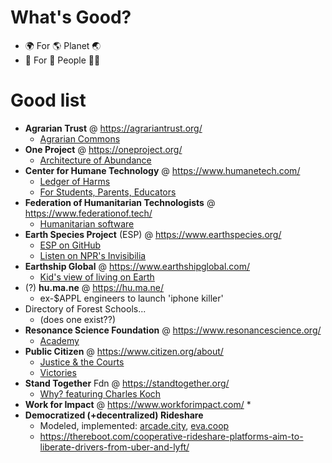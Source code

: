 # What's Good?
* 🌍  For 🌎  Planet 🌏
* 👥  For 👫  People 👶🏼

# Good list
* **Agrarian Trust** @ https://agrariantrust.org/
  * [Agrarian Commons](https://agrariantrust.org/agrarian-commons/)
* **One Project** @ https://oneproject.org/
  * [Architecture of Abundance](https://oneproject.org/architecture-of-abundance/)
* **Center for Humane Technology** @ https://www.humanetech.com/
  * [Ledger of Harms](https://ledger.humanetech.com/)
  * [For Students, Parents, Educators](https://www.humanetech.com/families-educators)
* **Federation of Humanitarian Technologists** @ https://www.federationof.tech/
  * [Humanitarian software](https://www.federationof.tech/humanitarian-software)
* **Earth Species Project** (ESP) @ https://www.earthspecies.org/
  * [ESP on GitHub](https://github.com/earthspecies)
  * [Listen on NPR's Invisibilia](https://www.npr.org/2020/02/25/809336135/two-heartbeats-a-minute)
* **Earthship Global** @ https://www.earthshipglobal.com/ 
  * [Kid's view of living on Earth](https://earthshipbiotecture.com/kids-view-of-living-on-the-earth/)
* (?) **hu.ma.ne** @ https://hu.ma.ne/
  * ex-$APPL engineers to launch 'iphone killer'
* Directory of Forest Schools...
  * (does one exist??)
* **Resonance Science Foundation** @ https://www.resonancescience.org/
  * [Academy](https://www.resonancescience.org/academy)
* **Public Citizen** @ https://www.citizen.org/about/
  * [Justice & the Courts](https://www.citizen.org/topic/justice-the-courts/)
  * [Victories](https://www.citizen.org/victories/)
* **Stand Together** Fdn @ https://standtogether.org/
  * [Why? featuring Charles Koch](https://standtogether.org/why-was-stand-together-created/)
* **Work for Impact** @ https://www.workforimpact.com/
  *
* **Democratized (+decentralized) Rideshare**
  * Modeled, implemented: [arcade.city](https://arcade.city/), [eva.coop](https://eva.coop/)
  * https://thereboot.com/cooperative-rideshare-platforms-aim-to-liberate-drivers-from-uber-and-lyft/

